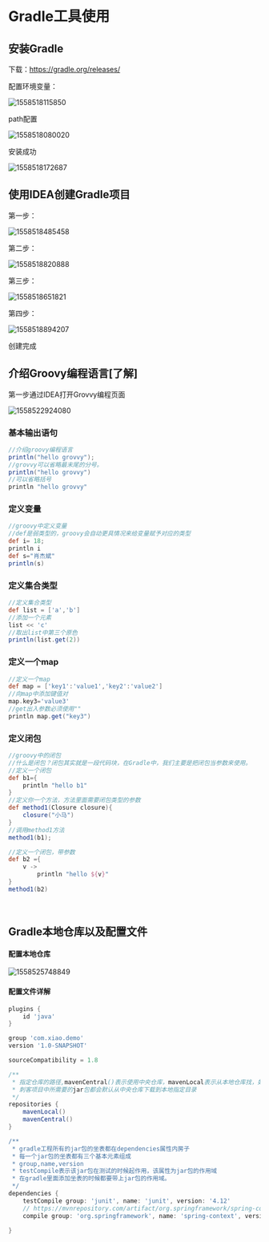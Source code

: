 # Gradle工具使用

## 安装Gradle



下载：<https://gradle.org/releases/>

配置环境变量：

![1558518115850](assets/1558518115850.png)

path配置

![1558518080020](assets/1558518080020.png)

安装成功

![1558518172687](assets/1558518172687.png)

## 使用IDEA创建Gradle项目

第一步：

![1558518485458](assets/1558518485458.png)

第二步：

![1558518820888](assets/1558518820888.png)

第三步：

![1558518651821](assets/1558518651821.png)

第四步：

![1558518894207](assets/1558518894207.png)

创建完成

## 介绍Groovy编程语言[了解]

第一步通过IDEA打开Grovvy编程页面

![1558522924080](assets/1558522924080.png)

### 基本输出语句

```groovy
//介绍groovy编程语言
println("hello grovvy");
//grovvy可以省略最末尾的分号。
println("hello grovvy")
//可以省略括号
println "hello grovvy"
```

### 定义变量

```groovy
//groovy中定义变量
//def是弱类型的，groovy会自动更具情况来给变量赋予对应的类型
def i= 18;
println i
def s="肖杰斌"
println(s)
```

### 定义集合类型

```groovy
//定义集合类型
def list = ['a','b']
//添加一个元素
list << 'c'
//取出list中第三个原色
println(list.get(2))
```

### 定义一个map

```groovy
//定义一个map
def map = ['key1':'value1','key2':'value2']
//向map中添加键值对
map.key3='value3'
//get出入参数必须使用""
println map.get("key3")
```

### 定义闭包

```groovy
//groovy中的闭包
//什么是闭包？闭包其实就是一段代码块，在Gradle中，我们主要是把闭包当参数来使用。
//定义一个闭包
def b1={
    println "hello b1"
}
//定义你一个方法，方法里面需要闭包类型的参数
def method1(Closure closure){
    closure("小马")
}
//调用method1方法
method1(b1);

//定义一个闭包，带参数
def b2 ={
    v ->
        println "hello ${v}"
}
method1(b2)
```

​	

## Gradle本地仓库以及配置文件

#### 配置本地仓库

![1558525748849](assets/1558525748849.png)

#### 配置文件详解

```groovy
plugins {
    id 'java'
}

group 'com.xiao.demo'
version '1.0-SNAPSHOT'

sourceCompatibility = 1.8

/**
 * 指定仓库的路径,mavenCentral()表示使用中央仓库，mavenLocal表示从本地仓库找，如果没有再从中央仓库找
 * 刺客项目中所需要的jar包都会默认从中央仓库下载到本地指定目录
 */
repositories {
    mavenLocal()
    mavenCentral()
}

/**
 * gradle工程所有的jar包的坐表都在dependencies属性内房子
 * 每一个jar包的坐表都有三个基本元素组成
 * group,name,version
 * testCompile表示该jar包在测试的时候起作用，该属性为jar包的作用域
 * 在gradle里面添加坐表的时候都要带上jar包的作用域。
 */
dependencies {
    testCompile group: 'junit', name: 'junit', version: '4.12'
    // https://mvnrepository.com/artifact/org.springframework/spring-context
    compile group: 'org.springframework', name: 'spring-context', version: '5.1.5.RELEASE'

}

```

